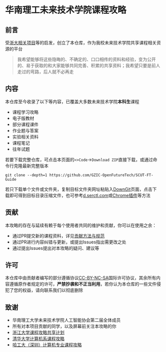 # 华南理工未来技术学院课程攻略

## 前言
受[浙大相关项目](https://github.com/QSCTech/zju-icicles)等的启发，创立了本仓库，作为我校未来技术学院共享课程相关资源的平台

>我希望能够将这些隐晦的、不确定的、口口相传的资料和经验，变为公开的、易于获取的和大家能够共同完善、积累的共享资料；我希望只要是前人走过的弯路，后人就不必再走

## 内容
本仓库至今收录了以下等内容，已覆盖大多数未来技术学院**本科生**课程
- 课程学习攻略
- 电子版教材
- 部分课程课件
- 作业题与答案
- 实验相关资料
- 课程笔记
- 往年试题

若要下载完整仓库，可点击本页面的`<>Code`->`Download ZIP`直接下载，或通过命令行克隆最新完整版本

```
git clone --depth=1 https://github.com/GZIC-OpenFutureTech/SCUT-FT-Guide
```

若只下载单个文件或文件夹，复制目标文件夹网址粘贴入[DownGit](https://minhaskamal.github.io/DownGit/#/home)页面，点击下载即可得到目标目录压缩文件，也可参考[d.serctl.com](https://d.serctl.com/)或[Chrome插件](https://chrome.google.com/webstore/detail/gitzip-for-github/ffabmkklhbepgcgfonabamgnfafbdlkn)等方法

## 贡献
本攻略的存在与延续有赖于每个使用者共同的维护和贡献，你可以在使用之余：
- 通过PR提交新的课程资料，详见[贡献方法与规范](Contribution.md)
- 通过PR进行内容纠错与更新，或提出Issues指出需更改之处
- 通过提出Issues提出对本攻略的疑问、建议等

## 许可
本仓库中由贡献者编写的部分遵循协议[CC-BY-NC-SA](https://creativecommons.org/licenses/by-nc-sa/4.0/deed.zh)国际许可协议，其余所有内容遵循原作者规定的许可，**严禁抄袭和不正当利用**，若你认为本仓库的一些文件侵犯了您的权益，请向联系我们以彻底删除

## 致谢
- 华南理工大学未来技术学院人工智能协会第二届全体成员
- 所有对本项目贡献的同学，以及屏幕前关注本攻略的你
- [浙江大学课程攻略共享计划](https://github.com/QSCTech/zju-icicles)
- [清华大学计算机系课程攻略](https://github.com/PKUanonym/REKCARC-TSC-UHT)
- [哈工大（深圳）计算机专业课程攻略](https://github.com/HITSZ-OpenCS/HITSZ-OpenCS)